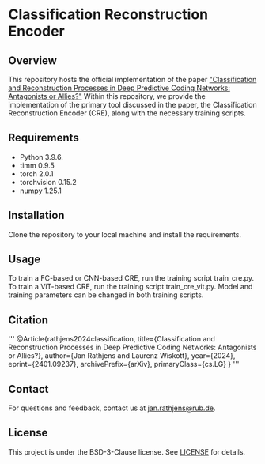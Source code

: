# Classification Reconstruction Encoder

## Overview
This repository hosts the official implementation of the paper ["Classification and Reconstruction Processes in 
Deep Predictive Coding Networks: Antagonists or Allies?"](https://arxiv.org/abs/2401.09237) Within this repository, we provide the implementation
of the primary tool discussed in the paper, the Classification Reconstruction Encoder (CRE), 
along with the necessary training scripts.

## Requirements
- Python 3.9.6.
- timm 0.9.5
- torch 2.0.1 
- torchvision 0.15.2
- numpy 1.25.1

## Installation
Clone the repository to your local machine and install the requirements.

## Usage
To train a FC-based or CNN-based CRE, run the training script train_cre.py. To train a ViT-based CRE, run the training
script train_cre_vit.py. Model and training parameters can be changed in both training scripts.

## Citation
'''
@Article{rathjens2024classification,
      title={Classification and Reconstruction Processes in Deep Predictive Coding Networks: Antagonists or Allies?}, 
      author={Jan Rathjens and Laurenz Wiskott},
      year={2024},
      eprint={2401.09237},
      archivePrefix={arXiv},
      primaryClass={cs.LG}
}
'''
## Contact
For questions and feedback, contact us at [jan.rathjens@rub.de](mailto:jan.rathjens@rub.de).

## License
This project is under the BSD-3-Clause license. See [LICENSE](LICENSE) for details.


